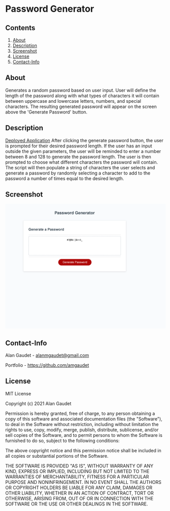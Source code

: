 # Password Generator
## Contents
1. [About](#About)
2. [Description](#Description)
3. [Screenshot](#Screenshot)
3. [License](#License)
4. [Contact-Info](#Contact-Info)

## About
Generates a random password based on user input. User will define the length of the password along with what types of characters it will contain between uppercase and lowercase letters, numbers, and special characters. The resulting generated password will appear on the screen above the 'Generate Password' button.

## Description
[Deployed Application](https://amgaudet.github.io/password-generator/")
After clicking the generate password button, the user is prompted for their desired password length. If the user has an input outside the given parameters, the user will be reminded to enter a number between 8 and 128 to generate the password length. The user is then prompted to choose what different characters the password will contain. The script will then populate a string of characters the user selects and generate a password by randomly selecting a character to add to the password a number of times equal to the desired length.

## Screenshot

<img src="./assets/deployed-pw-generator.png" width="600" height=auto>

## Contact-Info

Alan Gaudet - <alanmgaudet@gmail.com>

Portfolio - <https://github.com/amgaudet>

## License
MIT License

Copyright (c) 2021 Alan Gaudet

Permission is hereby granted, free of charge, to any person obtaining a copy
of this software and associated documentation files (the "Software"), to deal
in the Software without restriction, including without limitation the rights
to use, copy, modify, merge, publish, distribute, sublicense, and/or sell
copies of the Software, and to permit persons to whom the Software is
furnished to do so, subject to the following conditions:

The above copyright notice and this permission notice shall be included in all
copies or substantial portions of the Software.

THE SOFTWARE IS PROVIDED "AS IS", WITHOUT WARRANTY OF ANY KIND, EXPRESS OR
IMPLIED, INCLUDING BUT NOT LIMITED TO THE WARRANTIES OF MERCHANTABILITY,
FITNESS FOR A PARTICULAR PURPOSE AND NONINFRINGEMENT. IN NO EVENT SHALL THE
AUTHORS OR COPYRIGHT HOLDERS BE LIABLE FOR ANY CLAIM, DAMAGES OR OTHER
LIABILITY, WHETHER IN AN ACTION OF CONTRACT, TORT OR OTHERWISE, ARISING FROM,
OUT OF OR IN CONNECTION WITH THE SOFTWARE OR THE USE OR OTHER DEALINGS IN THE
SOFTWARE.


